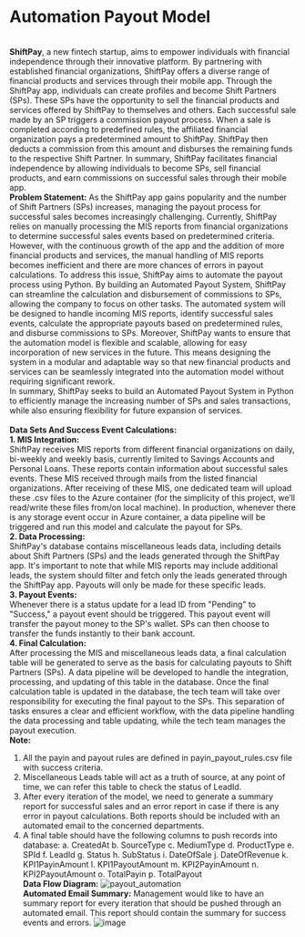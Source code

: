 # Automation Payout Model
\
**ShiftPay**, a new fintech startup, aims to empower individuals with financial independence through their innovative platform. By partnering with established financial organizations, ShiftPay offers a diverse range of financial products and services through their mobile app.
Through the ShiftPay app, individuals can create profiles and become Shift Partners (SPs). These SPs have the opportunity to sell the financial products and services offered by ShiftPay to themselves and others. Each successful sale made by an SP triggers a commission payout process.
When a sale is completed according to predefined rules, the affiliated financial organization pays a predetermined amount to ShiftPay. ShiftPay then deducts a commission from this amount and disburses the remaining funds to the respective Shift Partner.
In summary, ShiftPay facilitates financial independence by allowing individuals to become SPs, sell financial products, and earn commissions on successful sales through their mobile app.
\
**Problem Statement:**
As the ShiftPay app gains popularity and the number of Shift Partners (SPs) increases, managing the payout process for successful sales becomes increasingly challenging. Currently, ShiftPay relies on manually processing the MIS reports from financial organizations to determine successful sales events based on predetermined criteria. However, with the continuous growth of the app and the addition of more financial products and services, the manual handling of MIS reports becomes inefficient and there are more chances of errors in payout calculations.
To address this issue, ShiftPay aims to automate the payout process using Python. By building an Automated Payout System, ShiftPay can streamline the calculation and disbursement of commissions to SPs, allowing the company to focus on other tasks. The automated system will be designed to handle incoming MIS reports, identify successful sales events, calculate the appropriate payouts based on predetermined rules, and disburse commissions to SPs.
Moreover, ShiftPay wants to ensure that the automation model is flexible and scalable, allowing for easy incorporation of new services in the future. This means designing the system in a modular and adaptable way so that new financial products and services can be seamlessly integrated into the automation model without requiring significant rework.
\
In summary, ShiftPay seeks to build an Automated Payout System in Python to efficiently manage the increasing number of SPs and sales transactions, while also ensuring flexibility for future expansion of services.
\
\
**Data Sets And Success Event Calculations:**
\
**1.	MIS Integration:**
\
ShiftPay receives MIS reports from different financial organizations on daily, bi-weekly and weekly basis, currently limited to Savings Accounts and Personal Loans. These reports contain information about successful sales events. These MIS received through mails from the listed financial organizations. After receiving of these MIS, one dedicated team will upload these .csv files to the Azure container (for the simplicity of this project, we’ll read/write these files from/on local machine). In production, whenever there is any storage event occur in Azure container, a data pipeline will be triggered and run this model and calculate the payout for SPs.
\
**2.	Data Processing:**
\
ShiftPay's database contains miscellaneous leads data, including details about Shift Partners (SPs) and the leads generated through the ShiftPay app. It's important to note that while MIS reports may include additional leads, the system should filter and fetch only the leads generated through the ShiftPay app. Payouts will only be made for these specific leads.
\
**3.	Payout Events:**
\
Whenever there is a status update for a lead ID from "Pending" to "Success," a payout event should be triggered. This payout event will transfer the payout money to the SP's wallet. SPs can then choose to transfer the funds instantly to their bank account.
\
**4.	Final Calculation:**
\
After processing the MIS and miscellaneous leads data, a final calculation table will be generated to serve as the basis for calculating payouts to Shift Partners (SPs). A data pipeline will be developed to handle the integration, processing, and updating of this table in the database.
Once the final calculation table is updated in the database, the tech team will take over responsibility for executing the final payout to the SPs. This separation of tasks ensures a clear and efficient workflow, with the data pipeline handling the data processing and table updating, while the tech team manages the payout execution.
\
**Note:**
1.	All the payin and payout rules are defined in payin_payout_rules.csv file with success criteria.
2.	Miscellaneous Leads table will act as a truth of source, at any point of time, we can refer this table to check the status of LeadId.
3.	After every iteration of the model, we need to generate a summary report for successful sales and an error report in case if there is any error in payout calculations. Both reports should be included with an automated email to the concerned departments.
4.	A final table should have the following columns to push records into database:
    a.	CreatedAt
    b.	SourceType
    c.	MediumType
    d.	ProductType
    e.	SPId
    f.	LeadId
    g.	Status
    h.	SubStatus
    i.	DateOfSale
    j.	DateOfRevenue
    k.	KPI1PayinAmount
    l.	KPI1PayoutAmount
    m.	KPI2PayinAmount
    n.	KPI2PayoutAmount
    o.	TotalPayin
    p.	TotalPayout
\
**Data Flow Diagram:**
![payout_automation](https://github.com/manujsinghwal/automation-payout-model/assets/40256851/518ca272-cdec-44ee-a59c-679f900b48c0)
\
**Automated Email Summary:**
Management would like to have an summary report for every iteration that should be pushed through an automated email. This report should contain the summary for success events and errors.
![image](https://github.com/manujsinghwal/automation-payout-model/assets/40256851/b7e7eb0a-d0ac-4098-aa73-5ef240dd84ab)
